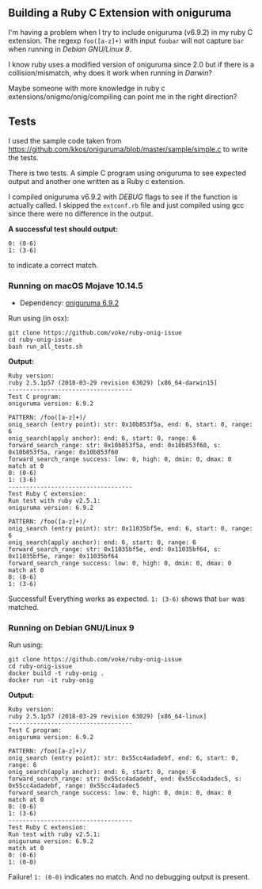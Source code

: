 
## Building a Ruby C Extension with oniguruma

I'm having a problem when I try to include oniguruma (v6.9.2) in my ruby C extension. The regexp `foo([a-z]+)` with input `foobar` will not capture `bar` when running in _Debian GNU/Linux 9_.

I know ruby uses a modified version of oniguruma since 2.0 but if there is a collision/mismatch, why does it work when running in _Darwin_?

Maybe someone with more knowledge in ruby c extensions/onigmo/onig/compiling can point me in the right direction?

## Tests

I used the sample code taken from https://github.com/kkos/oniguruma/blob/master/sample/simple.c to write the tests.

There is two tests. A simple C program using oniguruma to see expected output and another one written as a Ruby c extension.

I compiled oniguruma v6.9.2 with _DEBUG_ flags to see if the function is actually called. I skipped the `extconf.rb` file
and just compiled using gcc since there were no difference in the output.

**A successful test should output:**
```
0: (0-6)
1: (3-6)
```
to indicate a correct match.

### Running on macOS Mojave 10.14.5

- Dependency: [oniguruma 6.9.2](https://github.com/kkos/oniguruma)

Run using (in osx):
```shell
git clone https://github.com/voke/ruby-onig-issue
cd ruby-onig-issue
bash run_all_tests.sh
```
**Output:**
```
Ruby version:
ruby 2.5.1p57 (2018-03-29 revision 63029) [x86_64-darwin15]
-----------------------------------
Test C program:
oniguruma version: 6.9.2

PATTERN: /foo([a-z]+)/
onig_search (entry point): str: 0x10b853f5a, end: 6, start: 0, range: 6
onig_search(apply anchor): end: 6, start: 0, range: 6
forward_search_range: str: 0x10b853f5a, end: 0x10b853f60, s: 0x10b853f5a, range: 0x10b853f60
forward_search_range success: low: 0, high: 0, dmin: 0, dmax: 0
match at 0
0: (0-6)
1: (3-6)
-----------------------------------
Test Ruby C extension:
Run test with ruby v2.5.1:
oniguruma version: 6.9.2

PATTERN: /foo([a-z]+)/
onig_search (entry point): str: 0x11035bf5e, end: 6, start: 0, range: 6
onig_search(apply anchor): end: 6, start: 0, range: 6
forward_search_range: str: 0x11035bf5e, end: 0x11035bf64, s: 0x11035bf5e, range: 0x11035bf64
forward_search_range success: low: 0, high: 0, dmin: 0, dmax: 0
match at 0
0: (0-6)
1: (3-6)
```

Successful! Everything works as expected. `1: (3-6)` shows that `bar` was matched.

### Running on Debian GNU/Linux 9

Run using:
```shell
git clone https://github.com/voke/ruby-onig-issue
cd ruby-onig-issue
docker build -t ruby-onig .
docker run -it ruby-onig
```
**Output:**
```
Ruby version:
ruby 2.5.1p57 (2018-03-29 revision 63029) [x86_64-linux]
-----------------------------------
Test C program:
oniguruma version: 6.9.2

PATTERN: /foo([a-z]+)/
onig_search (entry point): str: 0x55cc4adadebf, end: 6, start: 0, range: 6
onig_search(apply anchor): end: 6, start: 0, range: 6
forward_search_range: str: 0x55cc4adadebf, end: 0x55cc4adadec5, s: 0x55cc4adadebf, range: 0x55cc4adadec5
forward_search_range success: low: 0, high: 0, dmin: 0, dmax: 0
match at 0
0: (0-6)
1: (3-6)
-----------------------------------
Test Ruby C extension:
Run test with ruby v2.5.1:
oniguruma version: 6.9.2
match at 0
0: (0-6)
1: (0-0)
```

Failure! `1: (0-0)` indicates no match. And no debugging output is present.
